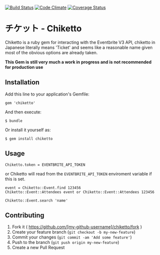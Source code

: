 [![Build Status](https://travis-ci.org/chrisradford/chiketto.svg?branch=master)](https://travis-ci.org/chrisradford/chiketto)
[![Code Climate](https://codeclimate.com/github/chrisradford/chiketto.png)](https://codeclimate.com/github/chrisradford/chiketto)
[![Coverage Status](https://img.shields.io/coveralls/chrisradford/chiketto.svg)](https://coveralls.io/r/chrisradford/chiketto?branch=master)

# チケット - Chiketto

Chiketto is a ruby gem for interacting with the Eventbrite V3 API, chiketto in Japanese literally means 'Ticket' and seems like a reasonable name given most of the obvious options are already taken.

**This Gem is still very much a work in progress and is not recommended for production use**

## Installation

Add this line to your application's Gemfile:

    gem 'chiketto'

And then execute:

    $ bundle

Or install it yourself as:

    $ gem install chiketto

## Usage

```
Chiketto.token = EVENTBRITE_API_TOKEN
```

or Chiketto will read from the `EVENTBRITE_API_TOKEN` enviroment variable if this is set.

```
event = Chiketto::Event.find 123456
Chiketto::Event::Attendees event or Chiketto::Event::Attendees 123456

Chiketto::Event.search 'name'
```

## Contributing

1. Fork it ( https://github.com/[my-github-username]/chiketto/fork )
2. Create your feature branch (`git checkout -b my-new-feature`)
3. Commit your changes (`git commit -am 'Add some feature'`)
4. Push to the branch (`git push origin my-new-feature`)
5. Create a new Pull Request
